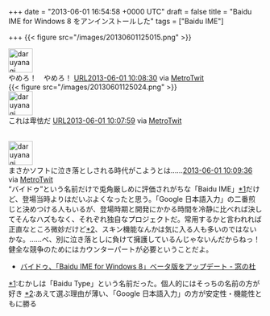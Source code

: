 
+++
date = "2013-06-01 16:54:58 +0000 UTC"
draft = false
title = "Baidu IME for Windows 8 をアンインストールした"
tags = ["Baidu IME"]

+++
{{< figure src="/images/20130601125015.png"  >}}<div class="twitter-detail twitter-detail-left"><div class="twitter-detail-user"><a class="twitter-user-screen-name" href="http://twitter.com/daruyanagi"><img src="http://a0.twimg.com/profile_images/3627871831/6edd3323ff7102a2463d910419a02e81_normal.png" alt="daruyanagi" height="48" width="48"/></a></div><div class="twitter-detail-tweet">      やめろ！　やめろ！ <a class="twitter-tweet-url" href="http://t.co/IQ4jRDCWPv" target="_top"><span>URL</span></a><a href="http://twitter.com/daruyanagi/status/340635937249841152" class="twitter-detail-info-permalink"><span class="twitter-detail-info-date">2013-06-01</span> <span class="twitter-detail-info-time">10:08:30</span></a> <span class="twitter-detail-info-source">via <a href="http://www.metrotwit.com/" rel="nofollow">MetroTwit</a></span></div></div>{{< figure src="/images/20130601125024.png"  >}}<div class="twitter-detail twitter-detail-left"><div class="twitter-detail-user"><a class="twitter-user-screen-name" href="http://twitter.com/daruyanagi"><img src="http://a0.twimg.com/profile_images/3627871831/6edd3323ff7102a2463d910419a02e81_normal.png" alt="daruyanagi" height="48" width="48"/></a></div><div class="twitter-detail-tweet">      これは卑怯だ <a class="twitter-tweet-url" href="http://t.co/qEPqkizjmH" target="_top"><span>URL</span></a><a href="http://twitter.com/daruyanagi/status/340635805687107584" class="twitter-detail-info-permalink"><span class="twitter-detail-info-date">2013-06-01</span> <span class="twitter-detail-info-time">10:07:59</span></a> <span class="twitter-detail-info-source">via <a href="http://www.metrotwit.com/" rel="nofollow">MetroTwit</a></span></div></div><br/>
<div class="twitter-detail twitter-detail-left"><div class="twitter-detail-user"><a class="twitter-user-screen-name" href="http://twitter.com/daruyanagi"><img src="http://a0.twimg.com/profile_images/3627871831/6edd3323ff7102a2463d910419a02e81_normal.png" alt="daruyanagi" height="48" width="48"/></a></div><div class="twitter-detail-tweet">      まさかソフトに泣き落としされる時代がこようとは……<a href="http://twitter.com/daruyanagi/status/340636214258454528" class="twitter-detail-info-permalink"><span class="twitter-detail-info-date">2013-06-01</span> <span class="twitter-detail-info-time">10:09:36</span></a> <span class="twitter-detail-info-source">via <a href="http://www.metrotwit.com/" rel="nofollow">MetroTwit</a></span></div></div>“バイドゥ”という名前だけで兎角厳しめに評価されがちな「Baidu IME」<a href="#f1" name="fn1" title="むかしは「Baidu Type」という名前だった。個人的にはそっちの名前の方が好き">*1</a>だけど、登場当時よりはだいぶよくなったと思う。「Google 日本語入力」の二番煎じと決めつける人もいるが、登場時期と開発にかかる時間を冷静に比べれば決してそんなハズもなく、それぞれ独自なプロジェクトだ。常用するかと言われれば正直なところ微妙だけど<a href="#f2" name="fn2" title="あえて選ぶ理由が薄い、「Google 日本語入力」の方が安定性・機能性ともに勝る">*2</a>、スキン機能なんかは気に入る人も多いのではないかな。……べ、別に泣き落としに負けて擁護しているんじゃないんだからねっ！　健全な競争のためにはカウンターパートが必要ということだよ。

<ul>
<li><a href="http://www.forest.impress.co.jp/docs/news/20130524_600834.html">バイドゥ、「Baidu IME for Windows 8」ベータ版をアップデート - 窓の杜</a></li>
</ul><div class="footnote">
<a href="#fn1" name="f1" class="footnote-number">*1</a><span class="footnote-delimiter">:</span><span class="footnote-text">むかしは「Baidu Type」という名前だった。個人的にはそっちの名前の方が好き</span>
<a href="#fn2" name="f2" class="footnote-number">*2</a><span class="footnote-delimiter">:</span><span class="footnote-text">あえて選ぶ理由が薄い、「Google 日本語入力」の方が安定性・機能性ともに勝る</span>
</div>

